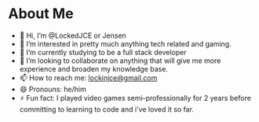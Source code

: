 # About Me

- 👋 Hi, I’m @LockedJCE or Jensen
- 👀 I’m interested in pretty much anything tech related and gaming.
- 🌱 I’m currently studying to be a full stack developer
- 💞️ I’m looking to collaborate on anything that will give me more experience and broaden my knowledge base.
- 📫 How to reach me: lockinjce@gmail.com
- 😄 Pronouns: he/him
- ⚡ Fun fact: I played video games semi-professionally for 2 years before committing to learning to code and  i've loved it so far.

<!---
LockedJCE/LockedJCE is a ✨ special ✨ repository because its `README.md` (this file) appears on your GitHub profile.
You can click the Preview link to take a look at your changes.
--->
